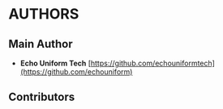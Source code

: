 # AUTHORS

## Main Author

- **Echo Uniform Tech**
  [https://github.com/echouniformtech](https://github.com/echouniform)


## Contributors


